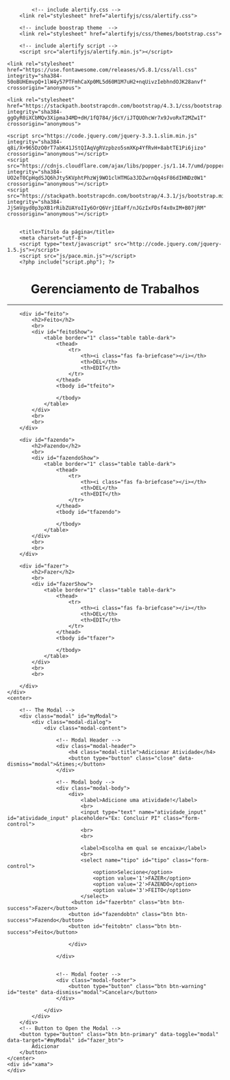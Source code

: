 <!DOCTYPE html>
<html lang="pt-br">

<head>

			<!-- include alertify.css -->
		<link rel="stylesheet" href="alertifyjs/css/alertify.css">

		<!-- include boostrap theme  -->
		<link rel="stylesheet" href="alertifyjs/css/themes/bootstrap.css">

		<!-- include alertify script -->
		<script src="alertifyjs/alertify.min.js"></script>

    <link rel="stylesheet" href="https://use.fontawesome.com/releases/v5.8.1/css/all.css" integrity="sha384-50oBUHEmvpQ+1lW4y57PTFmhCaXp0ML5d60M1M7uH2+nqUivzIebhndOJK28anvf" crossorigin="anonymous">

    <link rel="stylesheet" href="https://stackpath.bootstrapcdn.com/bootstrap/4.3.1/css/bootstrap.min.css" integrity="sha384-ggOyR0iXCbMQv3Xipma34MD+dH/1fQ784/j6cY/iJTQUOhcWr7x9JvoRxT2MZw1T" crossorigin="anonymous">

    <script src="https://code.jquery.com/jquery-3.3.1.slim.min.js" integrity="sha384-q8i/X+965DzO0rT7abK41JStQIAqVgRVzpbzo5smXKp4YfRvH+8abtTE1Pi6jizo" crossorigin="anonymous"></script>
    <script src="https://cdnjs.cloudflare.com/ajax/libs/popper.js/1.14.7/umd/popper.min.js" integrity="sha384-UO2eT0CpHqdSJQ6hJty5KVphtPhzWj9WO1clHTMGa3JDZwrnQq4sF86dIHNDz0W1" crossorigin="anonymous"></script>
    <script src="https://stackpath.bootstrapcdn.com/bootstrap/4.3.1/js/bootstrap.min.js" integrity="sha384-JjSmVgyd0p3pXB1rRibZUAYoIIy6OrQ6VrjIEaFf/nJGzIxFDsf4x0xIM+B07jRM" crossorigin="anonymous"></script>


        <title>Título da página</title>
        <meta charset="utf-8">
        <script type="text/javascript" src="http://code.jquery.com/jquery-1.5.js"></script>
        <script src="js/pace.min.js"></script>
        <?php include("script.php"); ?>
</head>
<style>
    * {
        padding: 0: margin: 0;
    }
    
    body {
        background-color: #eee;
    }
    
    #fazer {
        background-color: #D64550;
        padding: 50px;
        float: right;
        width: 30%;
        text-align: center;
        margin-rigth: 5%;
        margin-top: 30px;
        color: #fff;
        border-radius: 5px;
        -moz-border-radius: 5px;
        -webkit-border-radius: 5px;
        box-shadow: 3px 7px 10px #000;
        -webkit-box-shadow: 3px 7px 10px #000;
        -moz-box-shadow: 3px 7px 10px #000;
    }
    
    #fazendo {
        background-color: #3066BE;
        float: right;
        padding: 50px;
        margin-left: 20px;
        width: 30%;
        text-align: center;
        margin-top: 30px;
        color: #fff;
        border-radius: 5px;
        -moz-border-radius: 5px;
        -webkit-border-radius: 5px;
        box-shadow: 3px 7px 10px #000;
        -webkit-box-shadow: 3px 7px 10px #000;
        -moz-box-shadow: 3px 7px 10px #000;
    }
    
    #feito {
        background-color: #62C370;
        margin-left: 20px;
        float: right;
        padding: 50px;
        width: 30%;
        text-align: center;
        margin-right: 4%;
        margin-top: 30px;
        color: #fff;
        border-radius: 5px;
        -moz-border-radius: 5px;
        -webkit-border-radius: 5px;
        box-shadow: 3px 7px 10px #000;
        -webkit-box-shadow: 3px 7px 10px #000;
        -moz-box-shadow: 3px 7px 10px #000;
    }
    
    #btn {
        margin-top: 500px;
    }
    
    #fazer_btn {
        width: 200px;
        margin-top: 100px;
    }
    #fazerbtn{
    	background-color: #D64550;
    	margin-top: 20px;
    }
    #fazendobtn{
    	background-color: #3066BE;
    	margin-top: 20px;
    	margin-left: 20px;
    	margin-right: 20px;
    }
    #feitobtn{
    	background-color: #62C370;
    	margin-top: 20px;
    }
		/* PRELOAD */
	.pace {
	  -webkit-pointer-events: none;
	  pointer-events: none;

	  -webkit-user-select: none;
	  -moz-user-select: none;
	  user-select: none;
	}

	.pace-inactive {
	  display: none;
	}

	.pace .pace-progress {
	  background: #ff0054;
	  position: fixed;
	  z-index: 2000;
	  top: 0;
	  right: 100%;
	  width: 100%;
	  height: 2px;
	}
</style>

<body id="body">
    <center>
        <h1>Gerenciamento de Trabalhos</h1>
        <hr>
    </center>
    <div id="globa">

        <div id="feito">
            <h2>Feito</h2>
            <br>
            <div id="feitoShow">
            	<table border="1" class="table table-dark">
	            	<thead>
						<tr>
							<th><i class="fas fa-briefcase"></i></th>
							<th>DEL</th>
							<th>EDIT</th>
						</tr>
					</thead>
					<tbody id="tfeito">

					</tbody>
				</table>
            </div>
            <br>
            <br>
        </div>

        <div id="fazendo">
            <h2>Fazendo</h2>
            <br>
            <div id="fazendoShow">
            	<table border="1" class="table table-dark">
	            	<thead>
						<tr>
							<th><i class="fas fa-briefcase"></i></th>
							<th>DEL</th>
							<th>EDIT</th>
						</tr>
					</thead>
					<tbody id="tfazendo">

					</tbody>
				</table>
            </div>
            <br>
            <br>
        </div>

        <div id="fazer">
            <h2>Fazer</h2>
            <br>
            <div id="fazerShow">
            	<table border="1" class="table table-dark">
	            	<thead>
						<tr>
							<th><i class="fas fa-briefcase"></i></th>
							<th>DEL</th>
							<th>EDIT</th>
						</tr>
					</thead>
					<tbody id="tfazer">

					</tbody>
				</table>
            </div>
            <br>
            <br>

        </div>
    </div>
    <center>

        <!-- The Modal -->
        <div class="modal" id="myModal">
            <div class="modal-dialog">
                <div class="modal-content">

                    <!-- Modal Header -->
                    <div class="modal-header">
                        <h4 class="modal-title">Adicionar Atividade</h4>
                        <button type="button" class="close" data-dismiss="modal">&times;</button>
                    </div>

                    <!-- Modal body -->
                    <div class="modal-body">
                        <div>
                            <label>Adicione uma atividade!</label>
                            <br>
                            <input type="text" name="atividade_input" id="atividade_input" placeholder="Ex: Concluir PI" class="form-control">
                            <br>
                            <br>

                            <label>Escolha em qual se encaixa</label>
                            <br>
                            <select name="tipo" id="tipo" class="form-control">
                                <option>Selecione</option>
                                <option value='1'>FAZER</option>
                                <option value='2'>FAZENDO</option>
                                <option value='3'>FEITO</option>
                            </select>
                         <button id="fazerbtn" class="btn btn-success">Fazer</button>
                        <button id="fazendobtn" class="btn btn-success">Fazendo</button>
                        <button id="feitobtn" class="btn btn-success">Feito</button>

                        </div>

                    </div>


                    <!-- Modal footer -->
                    <div class="modal-footer">
                        <button type="button" class="btn btn-warning" id="teste" data-dismiss="modal">Cancelar</button>
                    </div>

                </div>
            </div>
        </div>
        <!-- Button to Open the Modal -->
        <button type="button" class="btn btn-primary" data-toggle="modal" data-target="#myModal" id="fazer_btn">
            Adicionar
        </button>
    </center>
    <div id="xama">
	</div>

</body>
<script> 
</script>

</html>